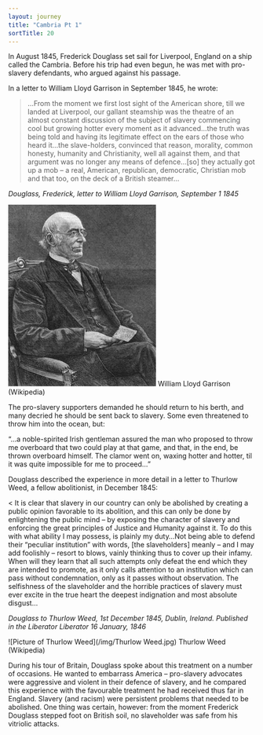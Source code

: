 ```yaml
---
layout: journey
title: "Cambria Pt 1"
sortTitle: 20
---
```


In August 1845, Frederick Douglass set sail for Liverpool, England on a ship called the Cambria. Before his trip had even begun, he was met with pro-slavery defendants, who argued against his passage. 

In a letter to William Lloyd Garrison in September 1845, he wrote:

>…From the moment we first lost sight of the American shore, till we landed at Liverpool, our gallant steamship was the theatre of an almost constant discussion of the subject of slavery commencing cool but growing hotter every moment as it advanced…the truth was being told and having its legitimate effect on the ears of those who heard it…the slave-holders, convinced that reason, morality, common honesty, humanity and Christianity, well all against them, and that argument was no longer any means of defence…[so] they actually got up a mob – a real, American, republican, democratic, Christian mob and that too, on the deck of a British steamer…
<footer><cite>Douglass, Frederick, letter to William Lloyd Garrison, September 1 1845</cite></footer>

![Picture of Garrison](/img/WilliamLloydGarrison.jpg)
<span class="caption text-muted">William Lloyd Garrison (Wikipedia)</span>

The pro-slavery supporters demanded he should return to his berth, and many decried he should be sent back to slavery. Some even threatened to throw him into the ocean, but: 

“…a noble-spirited Irish gentleman assured the man who proposed to throw me overboard that two could play at that game, and that, in the end, be thrown overboard himself. The clamor went on, waxing hotter and hotter, til it was quite impossible for me to proceed…” 

Douglass described the experience in more detail in a letter to Thurlow Weed, a fellow abolitionist, in December 1845:

< It is clear that slavery in our country can only be abolished by creating a public opinion favorable to its abolition, and this can only be done by enlightening the public mind – by exposing the character of slavery and enforcing the great principles of Justice and Humanity against it. To do this with what ability I may possess, is plainly my duty…Not being able to defend their “peculiar institution” with words, [the slaveholders] meanly – and I may add foolishly – resort to blows, vainly thinking thus to cover up their infamy. When will they learn that all such attempts only defeat the end which they are intended to promote, as it only calls attention to an institution which can pass without condemnation, only as it passes without observation. The selfishness of the slaveholder and the horrible practices of slavery must ever excite in the true heart the deepest indignation and most absolute disgust...
<footer><cite>Douglass to Thurlow Weed, 1st December 1845, Dublin, Ireland. Published in the Liberator Liberator 16 January, 1846</cite></footer> 

![Picture of Thurlow Weed](/img/Thurlow Weed.jpg)
<span class="caption text-muted">Thurlow Weed (Wikipedia)</span>

During his tour of Britain, Douglass spoke about this treatment on a number of occasions. He wanted to embarrass America – pro-slavery advocates were aggressive and violent in their defence of slavery, and he compared this experience with the favourable treatment he had received thus far in England. Slavery (and racism) were persistent problems that needed to be abolished. One thing was certain, however: from the moment Frederick Douglass stepped foot on British soil, no slaveholder was safe from his vitriolic attacks.
